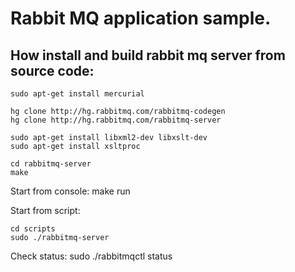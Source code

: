 Rabbit MQ application sample.
===================================

How install and build rabbit mq server from source code:
----------------------------------------------------------

	sudo apt-get install mercurial

	hg clone http://hg.rabbitmq.com/rabbitmq-codegen
	hg clone http://hg.rabbitmq.com/rabbitmq-server

	sudo apt-get install libxml2-dev libxslt-dev
	sudo apt-get install xsltproc

	cd rabbitmq-server
	make

Start from console:
	make run

Start from script:

	cd scripts 
	sudo ./rabbitmq-server

Check status:
	sudo ./rabbitmqctl status
